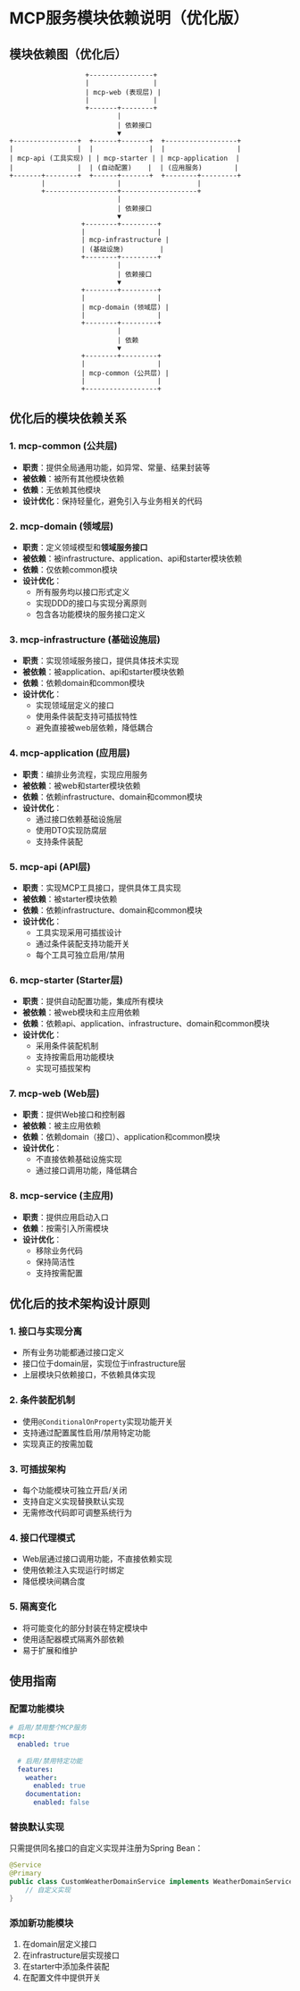 # MCP服务模块依赖说明（优化版）

## 模块依赖图（优化后）

```
                   +----------------+
                   |                |
                   | mcp-web (表现层) |
                   |                |
                   +-------+--------+
                           |
                           | 依赖接口
                           ▼
+----------------+  +------+-------+  +------------------+
|                |  |              |  |                  |
| mcp-api (工具实现) | | mcp-starter | | mcp-application  |
|                |  | (自动配置)    |  | (应用服务)        |
+-------+--------+  +------+-------+  +--------+---------+
        |                  |                   |
        +------------------+-------------------+
                           |
                           | 依赖接口
                           ▼
                  +--------+---------+
                  |                  |
                  | mcp-infrastructure |
                  | (基础设施)         |
                  +--------+---------+
                           |
                           | 依赖接口
                           ▼
                  +--------+---------+
                  |                  |
                  | mcp-domain (领域层) |
                  |                  |
                  +--------+---------+
                           |
                           | 依赖
                           ▼
                  +--------+---------+
                  |                  |
                  | mcp-common (公共层) |
                  |                  |
                  +------------------+
```

## 优化后的模块依赖关系

### 1. mcp-common (公共层)

- **职责**：提供全局通用功能，如异常、常量、结果封装等
- **被依赖**：被所有其他模块依赖
- **依赖**：无依赖其他模块
- **设计优化**：保持轻量化，避免引入与业务相关的代码

### 2. mcp-domain (领域层)

- **职责**：定义领域模型和**领域服务接口**
- **被依赖**：被infrastructure、application、api和starter模块依赖
- **依赖**：仅依赖common模块
- **设计优化**：
  - 所有服务均以接口形式定义
  - 实现DDD的接口与实现分离原则
  - 包含各功能模块的服务接口定义

### 3. mcp-infrastructure (基础设施层)

- **职责**：实现领域服务接口，提供具体技术实现
- **被依赖**：被application、api和starter模块依赖
- **依赖**：依赖domain和common模块
- **设计优化**：
  - 实现领域层定义的接口
  - 使用条件装配支持可插拔特性
  - 避免直接被web层依赖，降低耦合

### 4. mcp-application (应用层)

- **职责**：编排业务流程，实现应用服务
- **被依赖**：被web和starter模块依赖
- **依赖**：依赖infrastructure、domain和common模块
- **设计优化**：
  - 通过接口依赖基础设施层
  - 使用DTO实现防腐层
  - 支持条件装配

### 5. mcp-api (API层)

- **职责**：实现MCP工具接口，提供具体工具实现
- **被依赖**：被starter模块依赖
- **依赖**：依赖infrastructure、domain和common模块
- **设计优化**：
  - 工具实现采用可插拔设计
  - 通过条件装配支持功能开关
  - 每个工具可独立启用/禁用

### 6. mcp-starter (Starter层)

- **职责**：提供自动配置功能，集成所有模块
- **被依赖**：被web模块和主应用依赖
- **依赖**：依赖api、application、infrastructure、domain和common模块
- **设计优化**：
  - 采用条件装配机制
  - 支持按需启用功能模块
  - 实现可插拔架构

### 7. mcp-web (Web层)

- **职责**：提供Web接口和控制器
- **被依赖**：被主应用依赖
- **依赖**：依赖domain（接口）、application和common模块
- **设计优化**：
  - 不直接依赖基础设施实现
  - 通过接口调用功能，降低耦合

### 8. mcp-service (主应用)

- **职责**：提供应用启动入口
- **依赖**：按需引入所需模块
- **设计优化**：
  - 移除业务代码
  - 保持简洁性
  - 支持按需配置

## 优化后的技术架构设计原则

### 1. 接口与实现分离

- 所有业务功能都通过接口定义
- 接口位于domain层，实现位于infrastructure层
- 上层模块只依赖接口，不依赖具体实现

### 2. 条件装配机制

- 使用`@ConditionalOnProperty`实现功能开关
- 支持通过配置属性启用/禁用特定功能
- 实现真正的按需加载

### 3. 可插拔架构

- 每个功能模块可独立开启/关闭
- 支持自定义实现替换默认实现
- 无需修改代码即可调整系统行为

### 4. 接口代理模式

- Web层通过接口调用功能，不直接依赖实现
- 使用依赖注入实现运行时绑定
- 降低模块间耦合度

### 5. 隔离变化

- 将可能变化的部分封装在特定模块中
- 使用适配器模式隔离外部依赖
- 易于扩展和维护

## 使用指南

### 配置功能模块

```yaml
# 启用/禁用整个MCP服务
mcp:
  enabled: true
  
  # 启用/禁用特定功能
  features:
    weather:
      enabled: true
    documentation:
      enabled: false
```

### 替换默认实现

只需提供同名接口的自定义实现并注册为Spring Bean：

```java
@Service
@Primary
public class CustomWeatherDomainService implements WeatherDomainService {
    // 自定义实现
}
```

### 添加新功能模块

1. 在domain层定义接口
2. 在infrastructure层实现接口
3. 在starter中添加条件装配
4. 在配置文件中提供开关